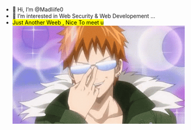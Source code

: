 
- 👋 Hi, I’m @Madliife0
- 👀 I’m interested in Web Security & Web Developement ...
- <mark>Just Another Weeb , Nice To meet u</mark>
![alt text](tenor.gif)

<!---
Madliife0/Madliife0 is a ✨ special ✨ repository because its `README.md` (this file) appears on your GitHub profile.
You can click the Preview link to take a look at your changes.
--->
